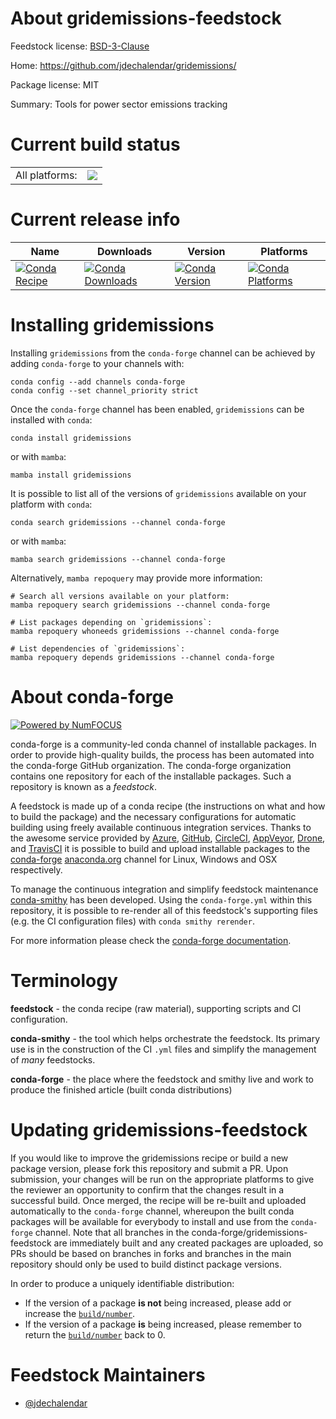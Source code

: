 About gridemissions-feedstock
=============================

Feedstock license: [BSD-3-Clause](https://github.com/conda-forge/gridemissions-feedstock/blob/main/LICENSE.txt)

Home: https://github.com/jdechalendar/gridemissions/

Package license: MIT

Summary: Tools for power sector emissions tracking

Current build status
====================


<table><tr><td>All platforms:</td>
    <td>
      <a href="https://dev.azure.com/conda-forge/feedstock-builds/_build/latest?definitionId=22619&branchName=main">
        <img src="https://dev.azure.com/conda-forge/feedstock-builds/_apis/build/status/gridemissions-feedstock?branchName=main">
      </a>
    </td>
  </tr>
</table>

Current release info
====================

| Name | Downloads | Version | Platforms |
| --- | --- | --- | --- |
| [![Conda Recipe](https://img.shields.io/badge/recipe-gridemissions-green.svg)](https://anaconda.org/conda-forge/gridemissions) | [![Conda Downloads](https://img.shields.io/conda/dn/conda-forge/gridemissions.svg)](https://anaconda.org/conda-forge/gridemissions) | [![Conda Version](https://img.shields.io/conda/vn/conda-forge/gridemissions.svg)](https://anaconda.org/conda-forge/gridemissions) | [![Conda Platforms](https://img.shields.io/conda/pn/conda-forge/gridemissions.svg)](https://anaconda.org/conda-forge/gridemissions) |

Installing gridemissions
========================

Installing `gridemissions` from the `conda-forge` channel can be achieved by adding `conda-forge` to your channels with:

```
conda config --add channels conda-forge
conda config --set channel_priority strict
```

Once the `conda-forge` channel has been enabled, `gridemissions` can be installed with `conda`:

```
conda install gridemissions
```

or with `mamba`:

```
mamba install gridemissions
```

It is possible to list all of the versions of `gridemissions` available on your platform with `conda`:

```
conda search gridemissions --channel conda-forge
```

or with `mamba`:

```
mamba search gridemissions --channel conda-forge
```

Alternatively, `mamba repoquery` may provide more information:

```
# Search all versions available on your platform:
mamba repoquery search gridemissions --channel conda-forge

# List packages depending on `gridemissions`:
mamba repoquery whoneeds gridemissions --channel conda-forge

# List dependencies of `gridemissions`:
mamba repoquery depends gridemissions --channel conda-forge
```


About conda-forge
=================

[![Powered by
NumFOCUS](https://img.shields.io/badge/powered%20by-NumFOCUS-orange.svg?style=flat&colorA=E1523D&colorB=007D8A)](https://numfocus.org)

conda-forge is a community-led conda channel of installable packages.
In order to provide high-quality builds, the process has been automated into the
conda-forge GitHub organization. The conda-forge organization contains one repository
for each of the installable packages. Such a repository is known as a *feedstock*.

A feedstock is made up of a conda recipe (the instructions on what and how to build
the package) and the necessary configurations for automatic building using freely
available continuous integration services. Thanks to the awesome service provided by
[Azure](https://azure.microsoft.com/en-us/services/devops/), [GitHub](https://github.com/),
[CircleCI](https://circleci.com/), [AppVeyor](https://www.appveyor.com/),
[Drone](https://cloud.drone.io/welcome), and [TravisCI](https://travis-ci.com/)
it is possible to build and upload installable packages to the
[conda-forge](https://anaconda.org/conda-forge) [anaconda.org](https://anaconda.org/)
channel for Linux, Windows and OSX respectively.

To manage the continuous integration and simplify feedstock maintenance
[conda-smithy](https://github.com/conda-forge/conda-smithy) has been developed.
Using the ``conda-forge.yml`` within this repository, it is possible to re-render all of
this feedstock's supporting files (e.g. the CI configuration files) with ``conda smithy rerender``.

For more information please check the [conda-forge documentation](https://conda-forge.org/docs/).

Terminology
===========

**feedstock** - the conda recipe (raw material), supporting scripts and CI configuration.

**conda-smithy** - the tool which helps orchestrate the feedstock.
                   Its primary use is in the construction of the CI ``.yml`` files
                   and simplify the management of *many* feedstocks.

**conda-forge** - the place where the feedstock and smithy live and work to
                  produce the finished article (built conda distributions)


Updating gridemissions-feedstock
================================

If you would like to improve the gridemissions recipe or build a new
package version, please fork this repository and submit a PR. Upon submission,
your changes will be run on the appropriate platforms to give the reviewer an
opportunity to confirm that the changes result in a successful build. Once
merged, the recipe will be re-built and uploaded automatically to the
`conda-forge` channel, whereupon the built conda packages will be available for
everybody to install and use from the `conda-forge` channel.
Note that all branches in the conda-forge/gridemissions-feedstock are
immediately built and any created packages are uploaded, so PRs should be based
on branches in forks and branches in the main repository should only be used to
build distinct package versions.

In order to produce a uniquely identifiable distribution:
 * If the version of a package **is not** being increased, please add or increase
   the [``build/number``](https://docs.conda.io/projects/conda-build/en/latest/resources/define-metadata.html#build-number-and-string).
 * If the version of a package **is** being increased, please remember to return
   the [``build/number``](https://docs.conda.io/projects/conda-build/en/latest/resources/define-metadata.html#build-number-and-string)
   back to 0.

Feedstock Maintainers
=====================

* [@jdechalendar](https://github.com/jdechalendar/)

